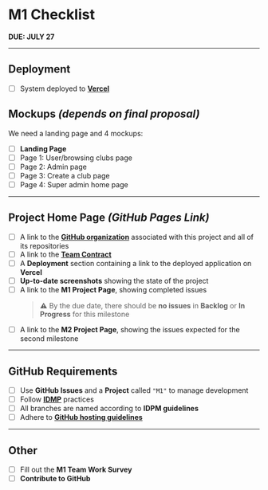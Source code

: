 # M1 Checklist

**DUE: JULY 27**

---

## Deployment
- [ ] System deployed to [**Vercel**](https://courses.ics.hawaii.edu/ics314ss25/modules/deployment/)

## Mockups *(depends on final proposal)*
We need a landing page and 4 mockups:
- [ ] **Landing Page**
- [ ] Page 1: User/browsing clubs page
- [ ] Page 2: Admin page
- [ ] Page 3: Create a club page
- [ ] Page 4: Super admin home page

---

## Project Home Page *(GitHub Pages Link)*

- [ ] A link to the [**GitHub organization**](https://github.com/campus-clubhouse) associated with this project and all of its repositories
- [ ] A link to the [**Team Contract**](https://github.com/campus-clubhouse/campus-clubhouse.github.io/blob/main/teamcontract.md)
- [ ] A **Deployment** section containing a link to the deployed application on **Vercel**
- [ ] **Up-to-date screenshots** showing the state of the project
- [ ] A link to the **M1 Project Page**, showing completed issues  
  > ⚠️ By the due date, there should be **no issues** in **Backlog** or **In Progress** for this milestone
- [ ] A link to the **M2 Project Page**, showing the issues expected for the second milestone

---

## GitHub Requirements

- [ ] Use **GitHub Issues** and a **Project** called `"M1"` to manage development
- [ ] Follow [**IDMP**](https://courses.ics.hawaii.edu/ics314ss25/morea/project-management/reading-guidelines-idpm.html) practices
- [ ] All branches are named according to **IDPM guidelines**
- [ ] Adhere to [**GitHub hosting guidelines**](https://courses.ics.hawaii.edu/ics314ss25/morea/project-management/reading-guidelines-github-hosting.html)

---

## Other

- [ ] Fill out the **M1 Team Work Survey**
- [ ] **Contribute to GitHub**
